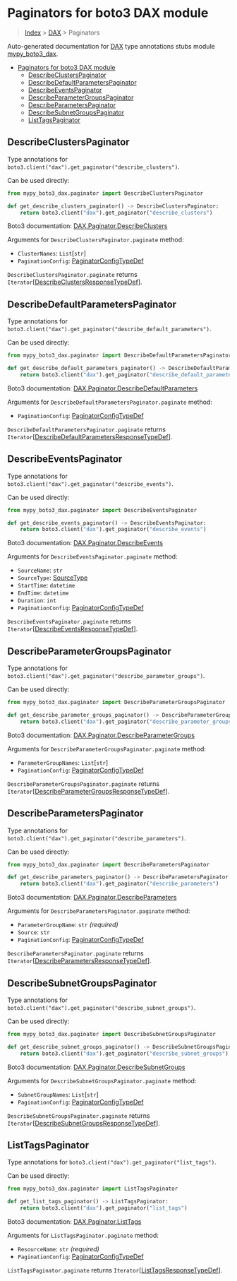 # Paginators for boto3 DAX module

> [Index](../README.md) > [DAX](./README.md) > Paginators

Auto-generated documentation for
[DAX](https://boto3.amazonaws.com/v1/documentation/api/latest/reference/services/dax.html#DAX)
type annotations stubs module
[mypy_boto3_dax](https://pypi.org/project/mypy-boto3-dax/).

- [Paginators for boto3 DAX module](#paginators-for-boto3-dax-module)
  - [DescribeClustersPaginator](#describeclusterspaginator)
  - [DescribeDefaultParametersPaginator](#describedefaultparameterspaginator)
  - [DescribeEventsPaginator](#describeeventspaginator)
  - [DescribeParameterGroupsPaginator](#describeparametergroupspaginator)
  - [DescribeParametersPaginator](#describeparameterspaginator)
  - [DescribeSubnetGroupsPaginator](#describesubnetgroupspaginator)
  - [ListTagsPaginator](#listtagspaginator)

## DescribeClustersPaginator

Type annotations for `boto3.client("dax").get_paginator("describe_clusters")`.

Can be used directly:

```python
from mypy_boto3_dax.paginator import DescribeClustersPaginator

def get_describe_clusters_paginator() -> DescribeClustersPaginator:
    return boto3.client("dax").get_paginator("describe_clusters")
```

Boto3 documentation:
[DAX.Paginator.DescribeClusters](https://boto3.amazonaws.com/v1/documentation/api/latest/reference/services/dax.html#DAX.Paginator.DescribeClusters)

Arguments for `DescribeClustersPaginator.paginate` method:

- `ClusterNames`: `List`\[`str`\]
- `PaginationConfig`:
  [PaginatorConfigTypeDef](https://vemel.github.io/boto3_stubs_docs/mypy_boto3_dax/type_defs.html#paginatorconfigtypedef)

`DescribeClustersPaginator.paginate` returns
`Iterator`\[[DescribeClustersResponseTypeDef](https://vemel.github.io/boto3_stubs_docs/mypy_boto3_dax/type_defs.html#describeclustersresponsetypedef)\].

## DescribeDefaultParametersPaginator

Type annotations for
`boto3.client("dax").get_paginator("describe_default_parameters")`.

Can be used directly:

```python
from mypy_boto3_dax.paginator import DescribeDefaultParametersPaginator

def get_describe_default_parameters_paginator() -> DescribeDefaultParametersPaginator:
    return boto3.client("dax").get_paginator("describe_default_parameters")
```

Boto3 documentation:
[DAX.Paginator.DescribeDefaultParameters](https://boto3.amazonaws.com/v1/documentation/api/latest/reference/services/dax.html#DAX.Paginator.DescribeDefaultParameters)

Arguments for `DescribeDefaultParametersPaginator.paginate` method:

- `PaginationConfig`:
  [PaginatorConfigTypeDef](https://vemel.github.io/boto3_stubs_docs/mypy_boto3_dax/type_defs.html#paginatorconfigtypedef)

`DescribeDefaultParametersPaginator.paginate` returns
`Iterator`\[[DescribeDefaultParametersResponseTypeDef](https://vemel.github.io/boto3_stubs_docs/mypy_boto3_dax/type_defs.html#describedefaultparametersresponsetypedef)\].

## DescribeEventsPaginator

Type annotations for `boto3.client("dax").get_paginator("describe_events")`.

Can be used directly:

```python
from mypy_boto3_dax.paginator import DescribeEventsPaginator

def get_describe_events_paginator() -> DescribeEventsPaginator:
    return boto3.client("dax").get_paginator("describe_events")
```

Boto3 documentation:
[DAX.Paginator.DescribeEvents](https://boto3.amazonaws.com/v1/documentation/api/latest/reference/services/dax.html#DAX.Paginator.DescribeEvents)

Arguments for `DescribeEventsPaginator.paginate` method:

- `SourceName`: `str`
- `SourceType`:
  [SourceType](https://vemel.github.io/boto3_stubs_docs/mypy_boto3_dax/literals.html#sourcetype)
- `StartTime`: `datetime`
- `EndTime`: `datetime`
- `Duration`: `int`
- `PaginationConfig`:
  [PaginatorConfigTypeDef](https://vemel.github.io/boto3_stubs_docs/mypy_boto3_dax/type_defs.html#paginatorconfigtypedef)

`DescribeEventsPaginator.paginate` returns
`Iterator`\[[DescribeEventsResponseTypeDef](https://vemel.github.io/boto3_stubs_docs/mypy_boto3_dax/type_defs.html#describeeventsresponsetypedef)\].

## DescribeParameterGroupsPaginator

Type annotations for
`boto3.client("dax").get_paginator("describe_parameter_groups")`.

Can be used directly:

```python
from mypy_boto3_dax.paginator import DescribeParameterGroupsPaginator

def get_describe_parameter_groups_paginator() -> DescribeParameterGroupsPaginator:
    return boto3.client("dax").get_paginator("describe_parameter_groups")
```

Boto3 documentation:
[DAX.Paginator.DescribeParameterGroups](https://boto3.amazonaws.com/v1/documentation/api/latest/reference/services/dax.html#DAX.Paginator.DescribeParameterGroups)

Arguments for `DescribeParameterGroupsPaginator.paginate` method:

- `ParameterGroupNames`: `List`\[`str`\]
- `PaginationConfig`:
  [PaginatorConfigTypeDef](https://vemel.github.io/boto3_stubs_docs/mypy_boto3_dax/type_defs.html#paginatorconfigtypedef)

`DescribeParameterGroupsPaginator.paginate` returns
`Iterator`\[[DescribeParameterGroupsResponseTypeDef](https://vemel.github.io/boto3_stubs_docs/mypy_boto3_dax/type_defs.html#describeparametergroupsresponsetypedef)\].

## DescribeParametersPaginator

Type annotations for
`boto3.client("dax").get_paginator("describe_parameters")`.

Can be used directly:

```python
from mypy_boto3_dax.paginator import DescribeParametersPaginator

def get_describe_parameters_paginator() -> DescribeParametersPaginator:
    return boto3.client("dax").get_paginator("describe_parameters")
```

Boto3 documentation:
[DAX.Paginator.DescribeParameters](https://boto3.amazonaws.com/v1/documentation/api/latest/reference/services/dax.html#DAX.Paginator.DescribeParameters)

Arguments for `DescribeParametersPaginator.paginate` method:

- `ParameterGroupName`: `str` *(required)*
- `Source`: `str`
- `PaginationConfig`:
  [PaginatorConfigTypeDef](https://vemel.github.io/boto3_stubs_docs/mypy_boto3_dax/type_defs.html#paginatorconfigtypedef)

`DescribeParametersPaginator.paginate` returns
`Iterator`\[[DescribeParametersResponseTypeDef](https://vemel.github.io/boto3_stubs_docs/mypy_boto3_dax/type_defs.html#describeparametersresponsetypedef)\].

## DescribeSubnetGroupsPaginator

Type annotations for
`boto3.client("dax").get_paginator("describe_subnet_groups")`.

Can be used directly:

```python
from mypy_boto3_dax.paginator import DescribeSubnetGroupsPaginator

def get_describe_subnet_groups_paginator() -> DescribeSubnetGroupsPaginator:
    return boto3.client("dax").get_paginator("describe_subnet_groups")
```

Boto3 documentation:
[DAX.Paginator.DescribeSubnetGroups](https://boto3.amazonaws.com/v1/documentation/api/latest/reference/services/dax.html#DAX.Paginator.DescribeSubnetGroups)

Arguments for `DescribeSubnetGroupsPaginator.paginate` method:

- `SubnetGroupNames`: `List`\[`str`\]
- `PaginationConfig`:
  [PaginatorConfigTypeDef](https://vemel.github.io/boto3_stubs_docs/mypy_boto3_dax/type_defs.html#paginatorconfigtypedef)

`DescribeSubnetGroupsPaginator.paginate` returns
`Iterator`\[[DescribeSubnetGroupsResponseTypeDef](https://vemel.github.io/boto3_stubs_docs/mypy_boto3_dax/type_defs.html#describesubnetgroupsresponsetypedef)\].

## ListTagsPaginator

Type annotations for `boto3.client("dax").get_paginator("list_tags")`.

Can be used directly:

```python
from mypy_boto3_dax.paginator import ListTagsPaginator

def get_list_tags_paginator() -> ListTagsPaginator:
    return boto3.client("dax").get_paginator("list_tags")
```

Boto3 documentation:
[DAX.Paginator.ListTags](https://boto3.amazonaws.com/v1/documentation/api/latest/reference/services/dax.html#DAX.Paginator.ListTags)

Arguments for `ListTagsPaginator.paginate` method:

- `ResourceName`: `str` *(required)*
- `PaginationConfig`:
  [PaginatorConfigTypeDef](https://vemel.github.io/boto3_stubs_docs/mypy_boto3_dax/type_defs.html#paginatorconfigtypedef)

`ListTagsPaginator.paginate` returns
`Iterator`\[[ListTagsResponseTypeDef](https://vemel.github.io/boto3_stubs_docs/mypy_boto3_dax/type_defs.html#listtagsresponsetypedef)\].
